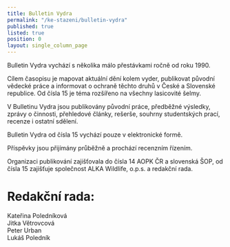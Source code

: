 ```yaml
---
title: Bulletin Vydra
permalink: "/ke-stazeni/bulletin-vydra"
published: true
listed: true
position: 0
layout: single_column_page
---
```

Bulletin Vydra vychází s několika málo přestávkami ročně od roku 1990.

Cílem časopisu je mapovat aktuální dění kolem vyder, publikovat původní
vědecké práce a informovat o ochraně těchto druhů v České a Slovenské
republice. Od čísla 15 je téma rozšířeno na všechny lasicovité šelmy.

V Bulletinu Vydra jsou publikovány původní práce, předběžné výsledky,
zprávy o činnosti, přehledové články, rešerše, souhrny studentských
prací, recenze i ostatní sdělení.

Bulletin Vydra od čísla 15 vychází pouze v elektronické formě.

Příspěvky jsou přijímány průběžně a prochází recenzním řízením.

Organizaci publikování zajišťovala do čísla 14 AOPK ČR a slovenská ŠOP,
od čísla 15 zajišťuje společnost ALKA Wildlife, o.p.s. a redakční rada.

# Redakční rada:

Kateřina Poledníková  
Jitka Větrovcová  
Peter Urban  
Lukáš Poledník
